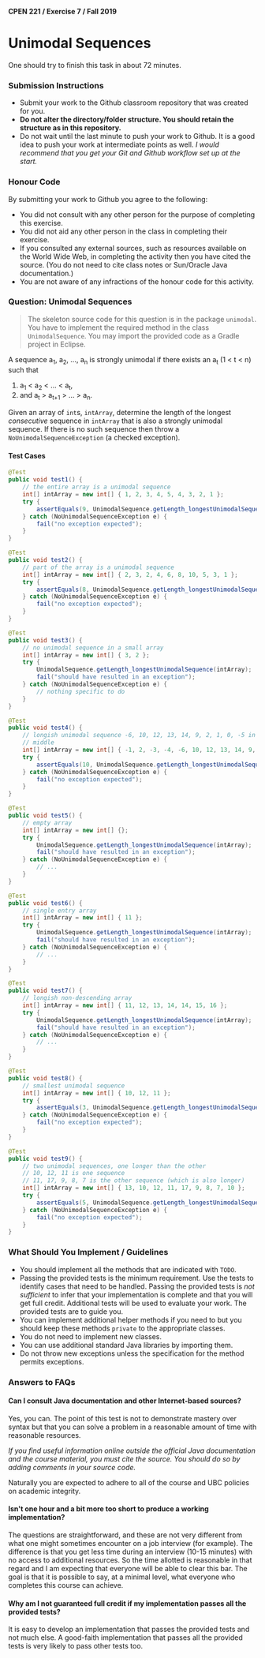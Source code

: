 **CPEN 221 / Exercise 7 / Fall 2019**

Unimodal Sequences
====

One should try to finish this task in about 72 minutes.

### Submission Instructions

+ Submit your work to the Github classroom repository that was created for you.
+ **Do not alter the directory/folder structure. You should retain the structure as in this repository.**
+ Do not wait until the last minute to push your work to Github. It is a good idea to push your work at intermediate points as well. _I would recommend that you get your Git and Github workflow set up at the start._

### Honour Code

By submitting your work to Github you agree to the following:

+ You did not consult with any other person for the purpose of completing this exercise.
+ You did not aid any other person in the class in completing their exercise.
+ If you consulted any external sources, such as resources available on the World Wide Web, in completing the activity then you have cited the source. (You do not need to cite class notes or Sun/Oracle Java documentation.)
+ You are not aware of any infractions of the honour code for this activity.


### Question: Unimodal Sequences
> The skeleton source code for this question is in the package `unimodal`. You have to implement the required method in the class `UnimodalSequence`. You may import the provided code as a Gradle project in Eclipse.

A sequence a<sub>1</sub>, a<sub>2</sub>, ..., a<sub>n</sub> is strongly unimodal if there exists an a<sub>t</sub> (1 < t < n) such that

1. a<sub>1</sub> < a<sub>2</sub> < ... < a<sub>t</sub>,
2. and a<sub>t</sub> > a<sub>t+1</sub> > ... > a<sub>n</sub>.

Given an array of `int`s, `intArray`, determine the length of the longest *consecutive* sequence in `intArray` that is also a strongly unimodal sequence. If there is no such sequence then throw a `NoUnimodalSequenceException` (a checked exception).

#### Test Cases

```java
@Test
public void test1() {
	// the entire array is a unimodal sequence
	int[] intArray = new int[] { 1, 2, 3, 4, 5, 4, 3, 2, 1 };
	try {
		assertEquals(9, UnimodalSequence.getLength_longestUnimodalSequence(intArray));
	} catch (NoUnimodalSequenceException e) {
		fail("no exception expected");
	}
}

@Test
public void test2() {
	// part of the array is a unimodal sequence
	int[] intArray = new int[] { 2, 3, 2, 4, 6, 8, 10, 5, 3, 1 };
	try {
		assertEquals(8, UnimodalSequence.getLength_longestUnimodalSequence(intArray));
	} catch (NoUnimodalSequenceException e) {
		fail("no exception expected");
	}
}

@Test
public void test3() {
	// no unimodal sequence in a small array
	int[] intArray = new int[] { 3, 2 };
	try {
		UnimodalSequence.getLength_longestUnimodalSequence(intArray);
		fail("should have resulted in an exception");
	} catch (NoUnimodalSequenceException e) {
		// nothing specific to do
	}
}

@Test
public void test4() {
	// longish unimodal sequence -6, 10, 12, 13, 14, 9, 2, 1, 0, -5 in the
	// middle
	int[] intArray = new int[] { -1, 2, -3, -4, -6, 10, 12, 13, 14, 9, 2, 1, 0, -5, -3, 1 };
	try {
		assertEquals(10, UnimodalSequence.getLength_longestUnimodalSequence(intArray));
	} catch (NoUnimodalSequenceException e) {
		fail("no exception expected");
	}
}

@Test
public void test5() {
	// empty array
	int[] intArray = new int[] {};
	try {
		UnimodalSequence.getLength_longestUnimodalSequence(intArray);
		fail("should have resulted in an exception");
	} catch (NoUnimodalSequenceException e) {
		// ...
	}
}

@Test
public void test6() {
	// single entry array
	int[] intArray = new int[] { 11 };
	try {
		UnimodalSequence.getLength_longestUnimodalSequence(intArray);
		fail("should have resulted in an exception");
	} catch (NoUnimodalSequenceException e) {
		// ...
	}
}

@Test
public void test7() {
	// longish non-descending array
	int[] intArray = new int[] { 11, 12, 13, 14, 14, 15, 16 };
	try {
		UnimodalSequence.getLength_longestUnimodalSequence(intArray);
		fail("should have resulted in an exception");
	} catch (NoUnimodalSequenceException e) {
		// ...
	}
}

@Test
public void test8() {
	// smallest unimodal sequence
	int[] intArray = new int[] { 10, 12, 11 };
	try {
		assertEquals(3, UnimodalSequence.getLength_longestUnimodalSequence(intArray));
	} catch (NoUnimodalSequenceException e) {
		fail("no exception expected");
	}
}

@Test
public void test9() {
	// two unimodal sequences, one longer than the other
	// 10, 12, 11 is one sequence
	// 11, 17, 9, 8, 7 is the other sequence (which is also longer)
	int[] intArray = new int[] { 13, 10, 12, 11, 17, 9, 8, 7, 10 };
	try {
		assertEquals(5, UnimodalSequence.getLength_longestUnimodalSequence(intArray));
	} catch (NoUnimodalSequenceException e) {
		fail("no exception expected");
	}
}
```

### What Should You Implement / Guidelines

+ You should implement all the methods that are indicated with `TODO`.
+ Passing the provided tests is the minimum requirement. Use the tests to identify cases that need to be handled. Passing the provided tests is *not sufficient* to infer that your implementation is complete and that you will get full credit. Additional tests will be used to evaluate your work. The provided tests are to guide you.
+ You can implement additional helper methods if you need to but you should keep these methods `private` to the appropriate classes.
+ You do not need to implement new classes.
+ You can use additional standard Java libraries by importing them.
+ Do not throw new exceptions unless the specification for the method permits exceptions.

### Answers to FAQs

#### Can I consult Java documentation and other Internet-based sources?

Yes, you can. The point of this test is not to demonstrate mastery over syntax but that you can solve a problem in a reasonable amount of time with reasonable resources.

*If you find useful information online outside the official Java documentation and the course material, you must cite the source. You should do so by adding comments in your source code.*

Naturally you are expected to adhere to all of the course and UBC policies on academic integrity.

#### Isn't one hour and a bit more too short to produce a working implementation?

The questions are straightforward, and these are not very different from what one might sometimes encounter on a job interview (for example). The difference is that you get less time during an interview (10-15 minutes) with no access to additional resources. So the time allotted is reasonable in that regard and I am expecting that everyone will be able to clear this bar. The goal is that it is possible to say, at a minimal level, what everyone who completes this course can achieve.

#### Why am I not guaranteed full credit if my implementation passes all the provided tests?

It is easy to develop an implementation that passes the provided tests and not much else. A good-faith implementation that passes all the provided tests is very likely to pass other tests too.
